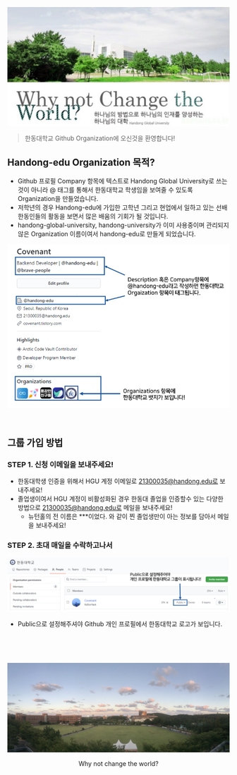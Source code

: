 <p align="center">
  <img src="./static/cover.jpg" />
</p>

> 한동대학교 Github Organization에 오신것을 환영합니다!

## Handong-edu Organization 목적?

- Github 프로필 Company 항목에 텍스트로 Handong Global University로 쓰는 것이 아니라 @ 태그를 통해서 한동대학교 학생임을 보여줄 수 있도록 Organization을 만들었습니다. 
- 저학년의 경우 Handong-edu에 가입한 고학년 그리고 현업에서 일하고 있는 선배 한동인들의 활동을 보면서 많은 배움의 기회가 될 것입니다.
- handong-global-university, handong-university가 이미 사용중이며 관리되지 않은 Organization 이름이여서 handong-edu로 만들게 되었습니다.

<p align="center">
  <img src="./static/description_1.png" />
</p>

<br />

## 그룹 가입 방법


### STEP 1. 신청 이메일을 보내주세요!

- 한동대학생 인증을 위해서 HGU 계정 이메일로 21300035@handong.edu로 보내주세요!
- 졸업생이여서 HGU 계정이 비활성화된 경우 한동대 졸업을 인증할수 있는 다양한 방법으로 21300035@handong.edu로 메일을 보내주세요!
    - 뉴턴홀의 전 이름은 ***이었다. 와 같이 찐 졸업생만이 아는 정보를 담아서 메일을 보내주세요!

### STEP 2. 초대 매일을 수락하고나서

<div align=center>

![desc_2](./static/description_2.png)

</div>

- Public으로 설정해주셔야 Github 개인 프로필에서 한동대학교 로고가 보입니다.

<br />
<br />
<br />

![desc_2](./static/newtonhall.jpg)

<p align="center">
 Why not change the world?
</p>